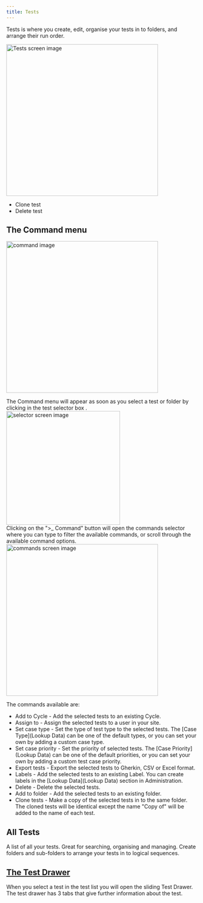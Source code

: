 ```yaml
---
title: Tests
---
```


Tests is where you create, edit, organise your tests in to folders, and arrange their run order. 

<div class="img-with-text">
    <img src="\img\Screens\tests.png" alt="Tests screen image" width="400"  class="center"/>
    <p></p> 
</div>

- Clone test
- Delete test

## The Command menu
<div class="img-with-text">
    <img src="\img\Screens\multi_command.png" alt="command image" width="400"  class="center"/>
    <p></p> 
</div>
The Command menu will appear as soon as you select a test or folder by clicking in the test selector box .


<div class="img-with-text">
    <img src="\img\Screens\selector.png" alt="selector screen image" width="300" /></div> 
Clicking on the ">_ Command" button will open the commands selector where you can type to filter the available commands, or scroll through the available command options.
<div class="img-with-text">
    <img src="\img\Screens\commands.png" alt="commands screen image" width="400"  class="center"/>
    <p></p> 
</div> 
The commands available are:

- Add to Cycle - Add the selected tests to an existing Cycle. 
- Assign to - Assign the selected tests to a user in your site. 
- Set case type - Set the type of test type to the selected tests. The [Case Type](Lookup Data) can be one of the default types, or you can set your own by adding a custom case type.  
- Set case priority - Set the priority of selected tests. The [Case Priority](Lookup Data) can be one of the default priorities, or you can set your own by adding a custom test case priority.
- Export tests - Export the selected tests to Gherkin, CSV or Excel format.
- Labels - Add the selected tests to an existing Label. You can create labels in the [Lookup Data](Lookup Data) section in Administration.
- Delete - Delete the selected tests.
- Add to folder - Add the selected tests to an existing folder.
- Clone tests - Make a copy of the selected tests in to the same folder. The cloned tests will be identical except the name "Copy of" will be added to the name of each test.



## All Tests
A list of all your tests. Great for searching, organising and managing.
Create folders and sub-folders to arrange your tests in to logical sequences.

## [The Test Drawer](Test_Drawer)
When you select a test in the test list you will open the sliding Test Drawer.
The test drawer has 3 tabs that give further information about the test.
